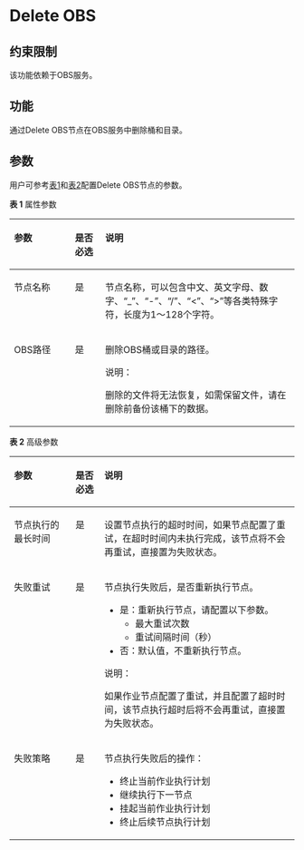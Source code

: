 # Delete OBS<a name="dgc_01_0463"></a>

## 约束限制<a name="section571015184916"></a>

该功能依赖于OBS服务。

## 功能<a name="zh-cn_topic_0102588985_section44280035173841"></a>

通过Delete OBS节点在OBS服务中删除桶和目录。

## 参数<a name="zh-cn_topic_0102588985_section1791764173933"></a>

用户可参考[表1](#zh-cn_topic_0102588985_table3764823994826)和[表2](#zh-cn_topic_0102588985_table58040457102411)配置Delete OBS节点的参数。

**表 1**  属性参数

<a name="zh-cn_topic_0102588985_table3764823994826"></a>
<table><thead align="left"><tr id="zh-cn_topic_0102588985_row3170822394826"><th class="cellrowborder" valign="top" width="21.39%" id="mcps1.2.4.1.1"><p id="zh-cn_topic_0102588985_p2984581994826"><a name="zh-cn_topic_0102588985_p2984581994826"></a><a name="zh-cn_topic_0102588985_p2984581994826"></a>参数</p>
</th>
<th class="cellrowborder" valign="top" width="10.63%" id="mcps1.2.4.1.2"><p id="zh-cn_topic_0102588985_p159227094826"><a name="zh-cn_topic_0102588985_p159227094826"></a><a name="zh-cn_topic_0102588985_p159227094826"></a>是否必选</p>
</th>
<th class="cellrowborder" valign="top" width="67.97999999999999%" id="mcps1.2.4.1.3"><p id="zh-cn_topic_0102588985_p6186505494826"><a name="zh-cn_topic_0102588985_p6186505494826"></a><a name="zh-cn_topic_0102588985_p6186505494826"></a>说明</p>
</th>
</tr>
</thead>
<tbody><tr id="zh-cn_topic_0102588985_row1991457694826"><td class="cellrowborder" valign="top" width="21.39%" headers="mcps1.2.4.1.1 "><p id="zh-cn_topic_0102588985_p246794194826"><a name="zh-cn_topic_0102588985_p246794194826"></a><a name="zh-cn_topic_0102588985_p246794194826"></a>节点名称</p>
</td>
<td class="cellrowborder" valign="top" width="10.63%" headers="mcps1.2.4.1.2 "><p id="zh-cn_topic_0102588985_p6568554794826"><a name="zh-cn_topic_0102588985_p6568554794826"></a><a name="zh-cn_topic_0102588985_p6568554794826"></a>是</p>
</td>
<td class="cellrowborder" valign="top" width="67.97999999999999%" headers="mcps1.2.4.1.3 "><p id="zh-cn_topic_0102588985_p1892909794826"><a name="zh-cn_topic_0102588985_p1892909794826"></a><a name="zh-cn_topic_0102588985_p1892909794826"></a><span id="zh-cn_topic_0099822521_text44323307153939"><a name="zh-cn_topic_0099822521_text44323307153939"></a><a name="zh-cn_topic_0099822521_text44323307153939"></a>节点</span>名称，可以包含中文、英文字母、数字、<span class="parmvalue" id="zh-cn_topic_0099822521_zh-cn_topic_0099822521_parmvalue38166764101253"><a name="zh-cn_topic_0099822521_zh-cn_topic_0099822521_parmvalue38166764101253"></a><a name="zh-cn_topic_0099822521_zh-cn_topic_0099822521_parmvalue38166764101253"></a>“_”</span>、<span class="parmvalue" id="zh-cn_topic_0099822521_zh-cn_topic_0099822521_parmvalue4500149101253"><a name="zh-cn_topic_0099822521_zh-cn_topic_0099822521_parmvalue4500149101253"></a><a name="zh-cn_topic_0099822521_zh-cn_topic_0099822521_parmvalue4500149101253"></a>“-”</span>、<span class="parmvalue" id="zh-cn_topic_0099822521_parmvalue3773104413412"><a name="zh-cn_topic_0099822521_parmvalue3773104413412"></a><a name="zh-cn_topic_0099822521_parmvalue3773104413412"></a>“/”</span>、<span class="parmvalue" id="zh-cn_topic_0099822521_zh-cn_topic_0099822521_parmvalue28967750101253"><a name="zh-cn_topic_0099822521_zh-cn_topic_0099822521_parmvalue28967750101253"></a><a name="zh-cn_topic_0099822521_zh-cn_topic_0099822521_parmvalue28967750101253"></a>“&lt;”</span>、<span class="parmvalue" id="zh-cn_topic_0099822521_zh-cn_topic_0099822521_parmvalue64686408101253"><a name="zh-cn_topic_0099822521_zh-cn_topic_0099822521_parmvalue64686408101253"></a><a name="zh-cn_topic_0099822521_zh-cn_topic_0099822521_parmvalue64686408101253"></a>“&gt;”</span>等各类特殊字符，长度为1～128个字符。</p>
</td>
</tr>
<tr id="zh-cn_topic_0102588985_row3614415394826"><td class="cellrowborder" valign="top" width="21.39%" headers="mcps1.2.4.1.1 "><p id="zh-cn_topic_0102588985_p4199531294826"><a name="zh-cn_topic_0102588985_p4199531294826"></a><a name="zh-cn_topic_0102588985_p4199531294826"></a>OBS路径</p>
</td>
<td class="cellrowborder" valign="top" width="10.63%" headers="mcps1.2.4.1.2 "><p id="zh-cn_topic_0102588985_p4617707494826"><a name="zh-cn_topic_0102588985_p4617707494826"></a><a name="zh-cn_topic_0102588985_p4617707494826"></a>是</p>
</td>
<td class="cellrowborder" valign="top" width="67.97999999999999%" headers="mcps1.2.4.1.3 "><p id="zh-cn_topic_0102588985_p64833295163515"><a name="zh-cn_topic_0102588985_p64833295163515"></a><a name="zh-cn_topic_0102588985_p64833295163515"></a>删除OBS桶或目录的路径。</p>
<div class="note" id="zh-cn_topic_0102588985_note3588410595445"><a name="zh-cn_topic_0102588985_note3588410595445"></a><a name="zh-cn_topic_0102588985_note3588410595445"></a><span class="notetitle"> 说明： </span><div class="notebody"><p id="zh-cn_topic_0102588985_p50422341175750"><a name="zh-cn_topic_0102588985_p50422341175750"></a><a name="zh-cn_topic_0102588985_p50422341175750"></a>删除的文件将无法恢复，如需保留文件，请在删除前备份该桶下的数据。</p>
</div></div>
</td>
</tr>
</tbody>
</table>

**表 2**  高级参数

<a name="zh-cn_topic_0102588985_table58040457102411"></a>
<table><thead align="left"><tr id="zh-cn_topic_0099822521_row9846111555118"><th class="cellrowborder" valign="top" width="21.58%" id="mcps1.2.4.1.1"><p id="zh-cn_topic_0099822521_p2846515195115"><a name="zh-cn_topic_0099822521_p2846515195115"></a><a name="zh-cn_topic_0099822521_p2846515195115"></a>参数</p>
</th>
<th class="cellrowborder" valign="top" width="10.14%" id="mcps1.2.4.1.2"><p id="zh-cn_topic_0099822521_p108461215185110"><a name="zh-cn_topic_0099822521_p108461215185110"></a><a name="zh-cn_topic_0099822521_p108461215185110"></a>是否必选</p>
</th>
<th class="cellrowborder" valign="top" width="68.28%" id="mcps1.2.4.1.3"><p id="zh-cn_topic_0099822521_p1484719153511"><a name="zh-cn_topic_0099822521_p1484719153511"></a><a name="zh-cn_topic_0099822521_p1484719153511"></a>说明</p>
</th>
</tr>
</thead>
<tbody><tr id="zh-cn_topic_0099822521_row18847141515512"><td class="cellrowborder" valign="top" width="21.58%" headers="mcps1.2.4.1.1 "><p id="zh-cn_topic_0099822521_p2847181535113"><a name="zh-cn_topic_0099822521_p2847181535113"></a><a name="zh-cn_topic_0099822521_p2847181535113"></a>节点执行的最长时间</p>
</td>
<td class="cellrowborder" valign="top" width="10.14%" headers="mcps1.2.4.1.2 "><p id="zh-cn_topic_0099822521_p15847171511512"><a name="zh-cn_topic_0099822521_p15847171511512"></a><a name="zh-cn_topic_0099822521_p15847171511512"></a>是</p>
</td>
<td class="cellrowborder" valign="top" width="68.28%" headers="mcps1.2.4.1.3 "><p id="zh-cn_topic_0099822521_p1884761565119"><a name="zh-cn_topic_0099822521_p1884761565119"></a><a name="zh-cn_topic_0099822521_p1884761565119"></a>设置<span id="zh-cn_topic_0099822521_text17847191515114"><a name="zh-cn_topic_0099822521_text17847191515114"></a><a name="zh-cn_topic_0099822521_text17847191515114"></a>节点</span>执行的超时时间，如果<span id="zh-cn_topic_0099822521_text1847191595118"><a name="zh-cn_topic_0099822521_text1847191595118"></a><a name="zh-cn_topic_0099822521_text1847191595118"></a>节点</span>配置了重试，在超时时间内未执行完成，该节点将不会再重试，直接置为失败状态。</p>
</td>
</tr>
<tr id="zh-cn_topic_0099822521_row19847181555112"><td class="cellrowborder" valign="top" width="21.58%" headers="mcps1.2.4.1.1 "><p id="zh-cn_topic_0099822521_p12847815125117"><a name="zh-cn_topic_0099822521_p12847815125117"></a><a name="zh-cn_topic_0099822521_p12847815125117"></a>失败重试</p>
</td>
<td class="cellrowborder" valign="top" width="10.14%" headers="mcps1.2.4.1.2 "><p id="zh-cn_topic_0099822521_p8847161516511"><a name="zh-cn_topic_0099822521_p8847161516511"></a><a name="zh-cn_topic_0099822521_p8847161516511"></a>是</p>
</td>
<td class="cellrowborder" valign="top" width="68.28%" headers="mcps1.2.4.1.3 "><p id="zh-cn_topic_0099822521_p684761514516"><a name="zh-cn_topic_0099822521_p684761514516"></a><a name="zh-cn_topic_0099822521_p684761514516"></a><span id="zh-cn_topic_0099822521_text68471415185118"><a name="zh-cn_topic_0099822521_text68471415185118"></a><a name="zh-cn_topic_0099822521_text68471415185118"></a>节点</span>执行失败后，是否重新执行<span id="zh-cn_topic_0099822521_text784719150517"><a name="zh-cn_topic_0099822521_text784719150517"></a><a name="zh-cn_topic_0099822521_text784719150517"></a>节点</span>。</p>
<a name="zh-cn_topic_0099822521_ul18479151514"></a><a name="zh-cn_topic_0099822521_ul18479151514"></a><ul id="zh-cn_topic_0099822521_ul18479151514"><li>是：重新执行<span id="zh-cn_topic_0099822521_text184861512517"><a name="zh-cn_topic_0099822521_text184861512517"></a><a name="zh-cn_topic_0099822521_text184861512517"></a>节点</span>，请配置以下参数。<a name="zh-cn_topic_0099822521_ul284811151511"></a><a name="zh-cn_topic_0099822521_ul284811151511"></a><ul id="zh-cn_topic_0099822521_ul284811151511"><li>最大重试次数</li><li>重试间隔时间（秒）</li></ul>
</li><li>否：默认值，不重新执行<span id="zh-cn_topic_0099822521_text5848215145116"><a name="zh-cn_topic_0099822521_text5848215145116"></a><a name="zh-cn_topic_0099822521_text5848215145116"></a>节点</span>。</li></ul>
<div class="note" id="zh-cn_topic_0099822521_note6848101513516"><a name="zh-cn_topic_0099822521_note6848101513516"></a><a name="zh-cn_topic_0099822521_note6848101513516"></a><span class="notetitle"> 说明： </span><div class="notebody"><p id="zh-cn_topic_0099822521_p14848515185114"><a name="zh-cn_topic_0099822521_p14848515185114"></a><a name="zh-cn_topic_0099822521_p14848515185114"></a>如果作业节点配置了重试，并且配置了超时时间，该节点执行超时后将不会再重试，直接置为失败状态。</p>
</div></div>
</td>
</tr>
<tr id="zh-cn_topic_0099822521_row148481015115110"><td class="cellrowborder" valign="top" width="21.58%" headers="mcps1.2.4.1.1 "><p id="zh-cn_topic_0099822521_p168481315165110"><a name="zh-cn_topic_0099822521_p168481315165110"></a><a name="zh-cn_topic_0099822521_p168481315165110"></a>失败策略</p>
</td>
<td class="cellrowborder" valign="top" width="10.14%" headers="mcps1.2.4.1.2 "><p id="zh-cn_topic_0099822521_p7848181515114"><a name="zh-cn_topic_0099822521_p7848181515114"></a><a name="zh-cn_topic_0099822521_p7848181515114"></a>是</p>
</td>
<td class="cellrowborder" valign="top" width="68.28%" headers="mcps1.2.4.1.3 "><p id="zh-cn_topic_0099822521_p1848915165110"><a name="zh-cn_topic_0099822521_p1848915165110"></a><a name="zh-cn_topic_0099822521_p1848915165110"></a><span id="zh-cn_topic_0099822521_text184871517513"><a name="zh-cn_topic_0099822521_text184871517513"></a><a name="zh-cn_topic_0099822521_text184871517513"></a>节点</span>执行失败后的操作：</p>
<a name="zh-cn_topic_0099822521_ul684811155518"></a><a name="zh-cn_topic_0099822521_ul684811155518"></a><ul id="zh-cn_topic_0099822521_ul684811155518"><li>终止当前作业执行计划</li><li>继续执行下一节点</li><li>挂起当前作业执行计划</li><li>终止后续节点执行计划</li></ul>
</td>
</tr>
</tbody>
</table>

